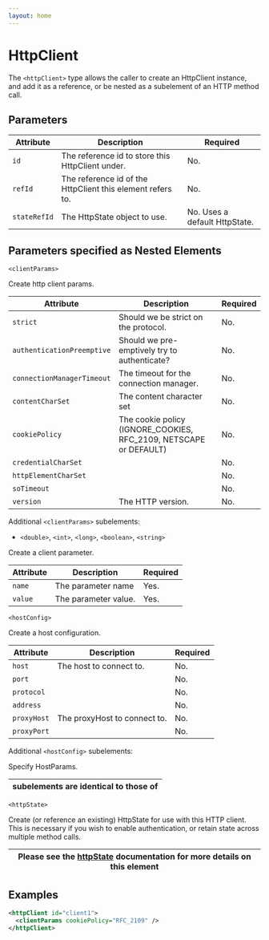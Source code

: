 ```yaml
---
layout: home
---
```

HttpClient
==========

The `<httpClient>` type allows the caller to create an HttpClient instance, and add it as a reference, or be nested as a subelement of an HTTP method call.

Parameters
----------

| Attribute    | Description                                                | Required                      |
|--------------|------------------------------------------------------------|-------------------------------|
| `id`         | The reference id to store this HttpClient under.           | No.                           |
| `refId`      | The reference id of the HttpClient this element refers to. | No.                           |
| `stateRefId` | The HttpState object to use.                               | No. Uses a default HttpState. |

Parameters specified as Nested Elements
---------------------------------------

`<clientParams>`

Create http client params.

| Attribute                  | Description                                                         | Required |
|----------------------------|---------------------------------------------------------------------|----------|
| `strict`                   | Should we be strict on the protocol.                                | No.      |
| `authenticationPreemptive` | Should we pre-emptively try to authenticate?                        | No.      |
| `connectionManagerTimeout` | The timeout for the connection manager.                             | No.      |
| `contentCharSet`           | The content character set                                           | No.      |
| `cookiePolicy`             | The cookie policy (IGNORE\_COOKIES, RFC\_2109, NETSCAPE or DEFAULT) | No.      |
| `credentialCharSet`        |                                                                     | No.      |
| `httpElementCharSet`       |                                                                     | No.      |
| `soTimeout`                |                                                                     | No.      |
| `version`                  | The HTTP version.                                                   | No.      |

Additional `<clientParams>` subelements:

-   `<double>`, `<int>`, `<long>`, `<boolean>`, `<string>`

Create a client parameter.

| Attribute | Description          | Required |
|-----------|----------------------|----------|
| `name`    | The parameter name   | Yes.     |
| `value`   | The parameter value. | Yes.     |

`<hostConfig>`

Create a host configuration.

| Attribute   | Description                  | Required |
|-------------|------------------------------|----------|
| `host`      | The host to connect to.      | No.      |
| `port`      |                              | No.      |
| `protocol`  |                              | No.      |
| `address`   |                              | No.      |
| `proxyHost` | The proxyHost to connect to. | No.      |
| `proxyPort` |                              | No.      |

Additional `<hostConfig>` subelements:
<hostParams>

Specify HostParams.

| <hostParams> subelements are identical to those of <clientParams> |
|-------------------------------------------------------------------------------|

`<httpState>`

Create (or reference an existing) HttpState for use with this HTTP client. This is necessary if you wish to enable authentication, or retain state across multiple method calls.

| Please see the [httpState](http-state_type.html) documentation for more details on this element |
|-------------------------------------------------------------------------------------------------|

Examples
--------

```xml
<httpClient id="client1">
  <clientParams cookiePolicy="RFC_2109" />
</httpClient>
```
